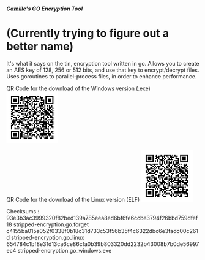 ##### Camille's GO Encryption Tool
# (Currently trying to figure out a better name)

It's what it says on the tin, encryption tool written in go.
Allows you to create an AES key of 128, 256 or 512 bits, and use that key to encrypt/decrypt files.
Uses goroutines to parallel-process files, in order to enhance performance.

QR Code for the download of the Windows version (.exe)
![Windows QR Code](./stripped-encryption-w.png)

QR Code for the download of the Linux version (ELF)
![Linux QR Code](./stripped-encryption-l.png)

Checksums : 
93e3b3ac3999320f82bed139a785eea8ed6bf6fe6ccbe3794f26bbd759dfef18  stripped-encryption.go.forget
c4155ba015a052f0338f0b18c31d733c53f56b35f4c6322dbc6e3fadc00c261d  stripped-encryption.go_linux
654784c1bf8e31d13ca6ce86cfa0b39b803320dd2232b43008b7b0de56997ec4  stripped-encryption.go_windows.exe
